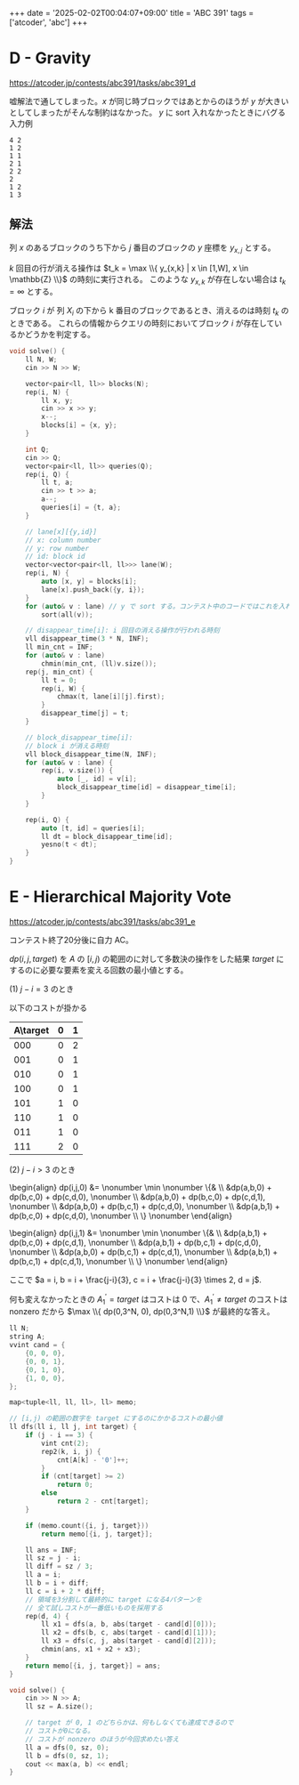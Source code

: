 +++
date = '2025-02-02T00:04:07+09:00'
title = 'ABC 391'
tags = ['atcoder', 'abc']
+++

# D - Gravity

https://atcoder.jp/contests/abc391/tasks/abc391_d

嘘解法で通してしまった。$x$ が同じ時ブロックではあとからのほうが $y$ が大きいとしてしまったがそんな制約はなかった。
$y$ に sort 入れなかったときにバグる入力例
```
4 2
1 2
1 1
2 1
2 2
2
1 2
1 3
```

## 解法

列 $x$ のあるブロックのうち下から $j$ 番目のブロックの $y$ 座標を $y_{x,j}$ とする。

$k$ 回目の行が消える操作は $t_k = \max \\{ y_{x,k} | x \in [1,W], x \in \mathbb{Z} \\}$ の時刻に実行される。
このような $y_{x,k}$ が存在しない場合は $t_k = \infty$ とする。

ブロック $i$ が 列 $X_i$ の下から k 番目のブロックであるとき、消えるのは時刻 $t_k$ のときである。
これらの情報からクエリの時刻においてブロック $i$ が存在しているかどうかを判定する。


```cpp
void solve() {
    ll N, W;
    cin >> N >> W;

    vector<pair<ll, ll>> blocks(N);
    rep(i, N) {
        ll x, y;
        cin >> x >> y;
        x--;
        blocks[i] = {x, y};
    }

    int Q;
    cin >> Q;
    vector<pair<ll, ll>> queries(Q);
    rep(i, Q) {
        ll t, a;
        cin >> t >> a;
        a--;
        queries[i] = {t, a};
    }

    // lane[x][{y,id}]
    // x: column number
    // y: row number
    // id: block id
    vector<vector<pair<ll, ll>>> lane(W);
    rep(i, N) {
        auto [x, y] = blocks[i];
        lane[x].push_back({y, i});
    }
    for (auto& v : lane) // y で sort する。コンテスト中のコードではこれを入れていなかった
        sort(all(v));

    // disappear_time[i]: i 回目の消える操作が行われる時刻
    vll disappear_time(3 * N, INF);
    ll min_cnt = INF;
    for (auto& v : lane)
        chmin(min_cnt, (ll)v.size());
    rep(j, min_cnt) {
        ll t = 0;
        rep(i, W) {
            chmax(t, lane[i][j].first);
        }
        disappear_time[j] = t;
    }

    // block_disappear_time[i]:
    // block i が消える時刻
    vll block_disappear_time(N, INF);
    for (auto& v : lane) {
        rep(i, v.size()) {
            auto [_, id] = v[i];
            block_disappear_time[id] = disappear_time[i];
        }
    }

    rep(i, Q) {
        auto [t, id] = queries[i];
        ll dt = block_disappear_time[id];
        yesno(t < dt);
    }
}
```

# E - Hierarchical Majority Vote

https://atcoder.jp/contests/abc391/tasks/abc391_e

コンテスト終了20分後に自力 AC。

$dp(i,j,target)$ を $A$ の $[i,j)$ の範囲のに対して多数決の操作をした結果 $target$ にするのに必要な要素を変える回数の最小値とする。

(1) $j-i=3$ のとき

以下のコストが掛かる

| A\target | 0 | 1 |
|----------|---|---|
| 000      | 0 | 2 |
| 001      | 0 | 1 |
| 010      | 0 | 1 |
| 100      | 0 | 1 |
| 101      | 1 | 0 |
| 110      | 1 | 0 |
| 011      | 1 | 0 |
| 111      | 2 | 0 |

(2) $j-i > 3$ のとき

\begin{align}
    dp(i,j,0) &= \nonumber \min \nonumber \\{& \\\\
        &dp(a,b,0) + dp(b,c,0) + dp(c,d,0), \nonumber \\\\
        &dp(a,b,0) + dp(b,c,0) + dp(c,d,1), \nonumber \\\\
        &dp(a,b,0) + dp(b,c,1) + dp(c,d,0), \nonumber \\\\
        &dp(a,b,1) + dp(b,c,0) + dp(c,d,0), \nonumber \\\\
    \\} \nonumber
\end{align}

\begin{align}
    dp(i,j,1) &= \nonumber \min \nonumber \\{& \\\\
        &dp(a,b,1) + dp(b,c,0) + dp(c,d,1), \nonumber \\\\
        &dp(a,b,1) + dp(b,c,1) + dp(c,d,0), \nonumber \\\\
        &dp(a,b,0) + dp(b,c,1) + dp(c,d,1), \nonumber \\\\
        &dp(a,b,1) + dp(b,c,1) + dp(c,d,1), \nonumber \\\\
    \\} \nonumber
\end{align}

ここで $a = i, b = i + \frac{j-i}{3}, c = i + \frac{j-i}{3} \times 2, d = j$.


何も変えなかったときの $A_1^\prime = target$ はコストは 0 で、$A_1^\prime \neq target$ のコストは nonzero だから
$\max \\{ dp(0,3^N, 0), dp(0,3^N,1) \\}$ が最終的な答え。

```cpp
ll N;
string A;
vvint cand = {
    {0, 0, 0},
    {0, 0, 1},
    {0, 1, 0},
    {1, 0, 0},
};

map<tuple<ll, ll, ll>, ll> memo;

// [i,j) の範囲の数字を target にするのにかかるコストの最小値
ll dfs(ll i, ll j, int target) {
    if (j - i == 3) {
        vint cnt(2);
        rep2(k, i, j) {
            cnt[A[k] - '0']++;
        }
        if (cnt[target] >= 2)
            return 0;
        else
            return 2 - cnt[target];
    }

    if (memo.count({i, j, target}))
        return memo[{i, j, target}];

    ll ans = INF;
    ll sz = j - i;
    ll diff = sz / 3;
    ll a = i;
    ll b = i + diff;
    ll c = i + 2 * diff;
    // 領域を3分割して最終的に target になる4パターンを
    // 全て試しコストが一番低いものを採用する
    rep(d, 4) {
        ll x1 = dfs(a, b, abs(target - cand[d][0]));
        ll x2 = dfs(b, c, abs(target - cand[d][1]));
        ll x3 = dfs(c, j, abs(target - cand[d][2]));
        chmin(ans, x1 + x2 + x3);
    }
    return memo[{i, j, target}] = ans;
}

void solve() {
    cin >> N >> A;
    ll sz = A.size();

    // target が 0, 1 のどちらかは、何もしなくても達成できるので
    // コストが0になる。
    // コストが nonzero のほうが今回求めたい答え
    ll a = dfs(0, sz, 0);
    ll b = dfs(0, sz, 1);
    cout << max(a, b) << endl;
}
```
